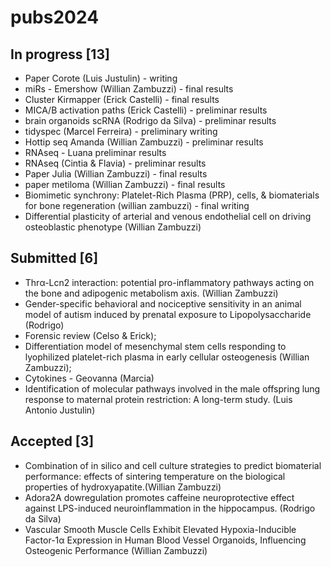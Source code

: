 # pubs2024

## In progress [13]
- Paper Corote (Luis Justulin) - writing
- miRs - Emershow (Willian Zambuzzi) - final results
- Cluster Kirmapper (Erick Castelli) - final results
- MICA/B activation paths (Erick Castelli) - preliminar results
- brain organoids scRNA (Rodrigo da Silva) - preliminar results
- tidyspec (Marcel Ferreira) - preliminary writing
- Hottip seq Amanda (Willian Zambuzzi) - preliminar results
- RNAseq - Luana preliminar results
- RNAseq (Cintia & Flavia) - preliminar results
- Paper Julia (Willian Zambuzzi) - final results
- paper metiloma (Willian Zambuzzi) - final results
- Biomimetic synchrony: Platelet-Rich Plasma (PRP), cells, & biomaterials for bone regeneration (willian zambuzzi) - final writing
- Differential plasticity of arterial and venous endothelial cell on driving osteoblastic phenotype (Willian Zambuzzi)

## Submitted [6]
- Thrα-Lcn2 interaction: potential pro-inflammatory pathways acting on the bone and adipogenic metabolism axis. (Willian Zambuzzi)
- Gender-specific behavioral and nociceptive sensitivity in an animal model of autism induced by prenatal exposure to Lipopolysaccharide (Rodrigo)
- Forensic review (Celso & Erick);
- Differentiation model of mesenchymal stem cells responding to lyophilized platelet-rich plasma in early cellular osteogenesis (Willian Zambuzzi);
- Cytokines - Geovanna (Marcia)
- Identification of molecular pathways involved in the male offspring lung response to maternal protein restriction: A long-term study. (Luis Antonio Justulin)

## Accepted [3]
- Combination of in silico and cell culture strategies to predict biomaterial performance: effects of sintering temperature on the biological properties of hydroxyapatite.(Willian Zambuzzi)
- Adora2A dowregulation promotes caffeine neuroprotective effect against LPS-induced neuroinflammation in the hippocampus. (Rodrigo da Silva)
- Vascular Smooth Muscle Cells Exhibit Elevated Hypoxia-Inducible Factor-1α Expression in Human Blood Vessel Organoids, Influencing Osteogenic Performance (Willian Zambuzzi)

